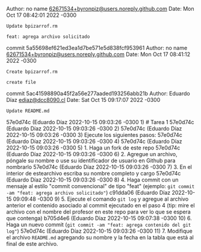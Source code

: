 Author: no name <62671534+byronpiz@users.noreply.github.com>
Date:   Mon Oct 17 08:42:01 2022 -0300

    Update bpizarrof.rm

    feat: agrega archivo solicitado

commit 5a55698ef621ed3ea1d7be571e5d838fcf953961
Author: no name <62671534+byronpiz@users.noreply.github.com>
Date:   Mon Oct 17 08:41:12 2022 -0300

    Create bpizarrof.rm

    create file

commit 5ac41598890a45f2a56e277aaded193256abb21b
Author: Eduardo Díaz <ediaz@dcc8090.cl>
Date:   Sat Oct 15 09:17:07 2022 -0300

    Update README.md


57e0d74c (Eduardo Díaz  2022-10-15 09:03:26 -0300  1) # Tarea 1
57e0d74c (Eduardo Díaz  2022-10-15 09:03:26 -0300  2)
57e0d74c (Eduardo Díaz  2022-10-15 09:03:26 -0300  3) Ejecute los siguientes pasos:
57e0d74c (Eduardo Díaz  2022-10-15 09:03:26 -0300  4)
57e0d74c (Eduardo Díaz  2022-10-15 09:03:26 -0300  5) 1. Haga un fork de este repo
57e0d74c (Eduardo Díaz  2022-10-15 09:03:26 -0300  6) 2. Agregue un archivo, póngale su nombre o use su identificador de usuario en Github para nombrarlo
57e0d74c (Eduardo Díaz  2022-10-15 09:03:26 -0300  7) 3. En el interior de estearchivo escriba su nombre completo y cargo
57e0d74c (Eduardo Díaz  2022-10-15 09:03:26 -0300  8) 4. Haga commit con un mensaje al estilo "commit convencional" de tipo "feat" (ejemplo: `git commit -am "feat: agrega archivo solicitado"`)
c91dda06 (Eduardo Díaz  2022-10-15 09:09:48 -0300  9) 5. Ejecute el comando `git log` y agregue al archivo anterior el contenido asociado al commit ejecutado en el paso 4 (tip: mire el archivo con el nombre del profesor en este repo para ver lo que se espera que contenga)
b705d4e6 (Eduardo Díaz  2022-10-15 09:07:38 -0300 10) 6. Haga un nuevo commit (`git commit -am "feat: agrega contenido del git log"`)
57e0d74c (Eduardo Díaz  2022-10-15 09:03:26 -0300 11) 7. Modifique el archivo `README.md` agregando su nombre y la fecha en la tabla que está al final de este archivo.
